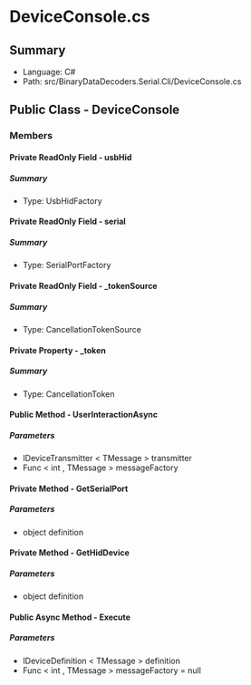 ﻿# DeviceConsole.cs

## Summary

* Language: C#
* Path: src/BinaryDataDecoders.Serial.Cli/DeviceConsole.cs

## Public Class - DeviceConsole

### Members

#### Private ReadOnly Field - usbHid

##### Summary

 * Type: UsbHidFactory 

#### Private ReadOnly Field - serial

##### Summary

 * Type: SerialPortFactory 

#### Private ReadOnly Field - _tokenSource

##### Summary

 * Type: CancellationTokenSource 

#### Private Property - _token

##### Summary

 * Type: CancellationToken 

#### Public Method - UserInteractionAsync

#####  Parameters

 - IDeviceTransmitter < TMessage > transmitter 
 - Func < int , TMessage > messageFactory 

#### Private Method - GetSerialPort

#####  Parameters

 - object definition 

#### Private Method - GetHidDevice

#####  Parameters

 - object definition 

#### Public Async Method - Execute

#####  Parameters

 - IDeviceDefinition < TMessage > definition 
 - Func < int , TMessage > messageFactory = null 

